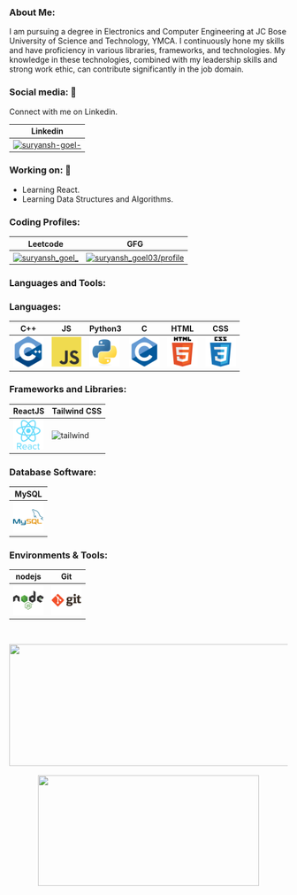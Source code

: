 ### About Me: 
I am pursuing a degree in Electronics and Computer Engineering at JC Bose University of Science and Technology, YMCA. I continuously hone my skills and have proficiency in various libraries, frameworks, and technologies. My knowledge in these technologies, combined with my leadership skills and strong work ethic, can contribute significantly in the job domain.

### Social media: 📡
Connect with me on Linkedin.

| Linkedin |
|----------|
| <a href="https://linkedin.com/in/suryansh-goel-" target="blank"><img align="center" src="https://raw.githubusercontent.com/rahuldkjain/github-profile-readme-generator/master/src/images/icons/Social/linked-in-alt.svg" alt="suryansh-goel-" height="40" width="40" /></a> |

### Working on: 🚀
- Learning React.
- Learning Data Structures and Algorithms.




<h3 align="left">Coding Profiles:</h3>

| Leetcode | GFG |
|----------|----------|
| <a href="https://www.leetcode.com/suryansh_goel_" target="blank"><img align="center" src="https://raw.githubusercontent.com/rahuldkjain/github-profile-readme-generator/master/src/images/icons/Social/leet-code.svg" alt="suryansh_goel_" height="55" width="55" /></a> | <a href="https://auth.geeksforgeeks.org/user/suryansh_goel03/profile" target="blank" align="center"><img align="center" src="https://raw.githubusercontent.com/rahuldkjain/github-profile-readme-generator/master/src/images/icons/Social/geeks-for-geeks.svg" alt="suryansh_goel03/profile" height="55" width="55" /></a> |


<h3 align="left">Languages and Tools:</h3>

<div>

### Languages:
| C++ | JS | Python3 | C | HTML | CSS |
|----------|----------|----------|-----|-----|-----|
|  <img src="https://raw.githubusercontent.com/devicons/devicon/master/icons/cplusplus/cplusplus-original.svg" alt="cplusplus" width="55" height="55"/> | <img src="https://github.com/devicons/devicon/blob/master/icons/javascript/javascript-original.svg" title="JavaScript" alt="JavaScript" width="55" height="55"/> |  <img src="https://raw.githubusercontent.com/devicons/devicon/master/icons/python/python-original.svg" alt="python" width="55" height="55"/>  |  <img src="https://github.com/devicons/devicon/blob/master/icons/c/c-original.svg" title="C"  alt="C" width="55" height="55"/> | <img src="https://raw.githubusercontent.com/devicons/devicon/master/icons/html5/html5-original-wordmark.svg" alt="html5" width="55" height="55"/> |  <img src="https://raw.githubusercontent.com/devicons/devicon/master/icons/css3/css3-original-wordmark.svg" alt="css3" width="55" height="55"/> | 
  

###  Frameworks and  Libraries:

| ReactJS | Tailwind CSS |
|----------|----------|
|  <img src="https://raw.githubusercontent.com/devicons/devicon/master/icons/react/react-original-wordmark.svg" alt="react" width="55" height="55"/>|  <img src="https://www.vectorlogo.zone/logos/tailwindcss/tailwindcss-icon.svg" alt="tailwind" width="55" height="55"/> | 


### Database Software:

| MySQL |
|----------|
|<img src="https://github.com/devicons/devicon/blob/master/icons/mysql/mysql-original-wordmark.svg" title="MySQL" alt="MySQL" width="55" height="55"/>|

  
### Environments & Tools:

| nodejs | Git | 
|----------|----------|
|<img src="https://github.com/devicons/devicon/blob/master/icons/nodejs/nodejs-original-wordmark.svg" title="nodejs" alt="NodeJS" width="55" height="55"/>|<img src="https://github.com/devicons/devicon/blob/master/icons/git/git-original-wordmark.svg" title="Git" alt="Git" width="55" height="55"/>|


<br/>
<p align="center">
  <img width="800" height="220" src="https://streak-stats.demolab.com?user=Suryansh0301&theme=highcontrast&hide_border=true&border_radius=5&card_width=800">
</p>
<p align="center">
  <img width="400" height="200" src="https://github-readme-stats.vercel.app/api/top-langs/?username=Suryansh0301&size_weight=0.0005&count_weight=0.3&layout=compact&theme=vision-friendly-dark">
</p>

